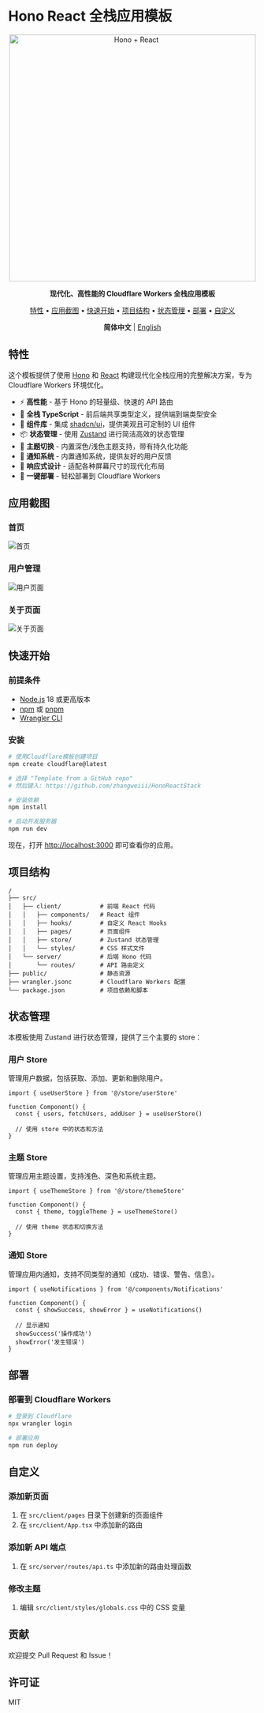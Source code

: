 # Hono React 全栈应用模板

<p align="center">
  <img src="https://raw.githubusercontent.com/honojs/hono/main/docs/images/hono-title.png" width="500" alt="Hono + React">
</p>

<p align="center">
  <b>现代化、高性能的 Cloudflare Workers 全栈应用模板</b>
</p>

<p align="center">
  <a href="#特性">特性</a> •
  <a href="#应用截图">应用截图</a> •
  <a href="#快速开始">快速开始</a> •
  <a href="#项目结构">项目结构</a> •
  <a href="#状态管理">状态管理</a> •
  <a href="#部署">部署</a> •
  <a href="#自定义">自定义</a>
</p>

<p align="center">
  <b>简体中文</b> | <a href="./README.md">English</a>
</p>

## 特性

这个模板提供了使用 [Hono](https://hono.dev/) 和 [React](https://react.dev/) 构建现代化全栈应用的完整解决方案，专为 Cloudflare Workers 环境优化。

- ⚡️ **高性能** - 基于 Hono 的轻量级、快速的 API 路由
- 🔄 **全栈 TypeScript** - 前后端共享类型定义，提供端到端类型安全
- 🧩 **组件库** - 集成 [shadcn/ui](https://ui.shadcn.com/)，提供美观且可定制的 UI 组件
- 📦 **状态管理** - 使用 [Zustand](https://zustand-demo.pmnd.rs/) 进行简洁高效的状态管理
- 🎨 **主题切换** - 内置深色/浅色主题支持，带有持久化功能
- 🔔 **通知系统** - 内置通知系统，提供友好的用户反馈
- 📱 **响应式设计** - 适配各种屏幕尺寸的现代化布局
- 🚀 **一键部署** - 轻松部署到 Cloudflare Workers

## 应用截图

### 首页
![首页](./docs/screenshots/zh-CN/home.png)

### 用户管理
![用户页面](./docs/screenshots/zh-CN/users.png)

### 关于页面
![关于页面](./docs/screenshots/zh-CN/about.png)

## 快速开始

### 前提条件

- [Node.js](https://nodejs.org/) 18 或更高版本
- [npm](https://www.npmjs.com/) 或 [pnpm](https://pnpm.io/)
- [Wrangler CLI](https://developers.cloudflare.com/workers/wrangler/install-and-update/)

### 安装

```bash
# 使用Cloudflare模板创建项目
npm create cloudflare@latest

# 选择 "Template from a GitHub repo"
# 然后键入: https://github.com/zhangweiii/HonoReactStack

# 安装依赖
npm install

# 启动开发服务器
npm run dev
```

现在，打开 [http://localhost:3000](http://localhost:3000) 即可查看你的应用。

## 项目结构

```
/
├── src/
│   ├── client/           # 前端 React 代码
│   │   ├── components/   # React 组件
│   │   ├── hooks/        # 自定义 React Hooks
│   │   ├── pages/        # 页面组件
│   │   ├── store/        # Zustand 状态管理
│   │   └── styles/       # CSS 样式文件
│   └── server/           # 后端 Hono 代码
│       └── routes/       # API 路由定义
├── public/               # 静态资源
├── wrangler.jsonc        # Cloudflare Workers 配置
└── package.json          # 项目依赖和脚本
```

## 状态管理

本模板使用 Zustand 进行状态管理，提供了三个主要的 store：

### 用户 Store

管理用户数据，包括获取、添加、更新和删除用户。

```tsx
import { useUserStore } from '@/store/userStore'

function Component() {
  const { users, fetchUsers, addUser } = useUserStore()
  
  // 使用 store 中的状态和方法
}
```

### 主题 Store

管理应用主题设置，支持浅色、深色和系统主题。

```tsx
import { useThemeStore } from '@/store/themeStore'

function Component() {
  const { theme, toggleTheme } = useThemeStore()
  
  // 使用 theme 状态和切换方法
}
```

### 通知 Store

管理应用内通知，支持不同类型的通知（成功、错误、警告、信息）。

```tsx
import { useNotifications } from '@/components/Notifications'

function Component() {
  const { showSuccess, showError } = useNotifications()
  
  // 显示通知
  showSuccess('操作成功')
  showError('发生错误')
}
```

## 部署

### 部署到 Cloudflare Workers

```bash
# 登录到 Cloudflare
npx wrangler login

# 部署应用
npm run deploy
```

## 自定义

### 添加新页面

1. 在 `src/client/pages` 目录下创建新的页面组件
2. 在 `src/client/App.tsx` 中添加新的路由

### 添加新 API 端点

1. 在 `src/server/routes/api.ts` 中添加新的路由处理函数

### 修改主题

1. 编辑 `src/client/styles/globals.css` 中的 CSS 变量

## 贡献

欢迎提交 Pull Request 和 Issue！

## 许可证

MIT
